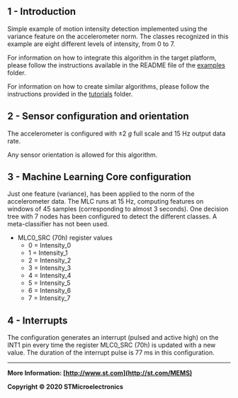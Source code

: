 ## 1 - Introduction

Simple example of motion intensity detection implemented using the variance feature on the accelerometer norm.
The classes recognized in this example are eight different levels of intensity, from 0 to 7.

For information on how to integrate this algorithm in the target platform, please follow the instructions available in the README file of the [examples](../../) folder.

For information on how to create similar algorithms, please follow the instructions provided in the [tutorials](../../../tutorials) folder.

## 2 - Sensor configuration and orientation

The accelerometer is configured with ±2 *g* full scale and 15 Hz output data rate.

Any sensor orientation is allowed for this algorithm.

## 3 - Machine Learning Core configuration

Just one feature (variance), has been applied to the norm of the accelerometer data.
The MLC runs at 15 Hz, computing features on windows of 45 samples (corresponding to almost 3 seconds).
One decision tree with 7 nodes has been configured to detect the different classes.
A meta-classifier has not been used.

- MLC0_SRC (70h) register values
  - 0 = Intensity_0
  - 1 = Intensity_1
  - 2 = Intensity_2
  - 3 = Intensity_3
  - 4 = Intensity_4
  - 5 = Intensity_5
  - 6 = Intensity_6
  - 7 = Intensity_7


## 4 - Interrupts

The configuration generates an interrupt (pulsed and active high) on the INT1 pin every time the register MLC0_SRC (70h) is updated with a new value. The duration of the interrupt pulse is 77 ms in this configuration.

------

**More Information: [http://www.st.com](http://st.com/MEMS)**

**Copyright © 2020 STMicroelectronics**